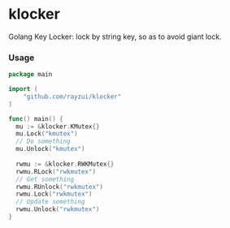 # klocker

Golang Key Locker: lock by string key, so as to avoid giant lock.

### Usage

```go
package main

import (
	"github.com/rayzui/klocker"
)

func() main() {
  mu := &klocker.KMutex{}
  mu.Lock("kmutex")
  // Do something
  mu.Unlock("kmutex")
  
  rwmu := &klocker.RWKMutex{}
  rwmu.RLock("rwkmutex")
  // Get something
  rwmu.RUnlock("rwkmutex")
  rwmu.Lock("rwkmutex")
  // Update something
  rwmu.Unlock("rwkmutex")
}
```

